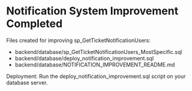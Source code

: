 # Notification System Improvement Completed

Files created for improving sp_GetTicketNotificationUsers:
- backend/database/sp_GetTicketNotificationUsers_MostSpecific.sql
- backend/database/deploy_notification_improvement.sql
- backend/database/NOTIFICATION_IMPROVEMENT_README.md

Deployment: Run the deploy_notification_improvement.sql script on your database server.
